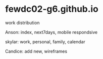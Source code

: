 # fewdc02-g6.github.io
work distribution

Anson: index, next7days, mobile respondsive

skylar: work, personal, family, calendar


Candice: add new, wireframes
